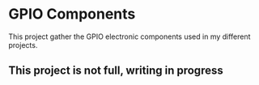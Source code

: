 # GPIO Components

This project gather the GPIO electronic components used in my different projects.

## This project is not full, writing in progress